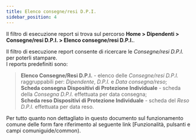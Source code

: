 ```yaml
---
title: Elenco consegne/resi D.P.I.
sidebar_position: 4
---
```


Il filtro di esecuzione report si trova sul percorso **Home > Dipendenti > Consegne/resi D.P.I. > Elenco consegne/resi D.P.I.**.   

Il filtro di esecuzione report consente di ricercare le *Consegne/resi D.P.I.* per poterli stampare.   
I reports predefiniti sono:
> **Elenco Consegne/Resi D.P.I.** - elenco delle *Consegne/resi D.P.I.* raggruppabili per: *Dipendente*, *D.P.I.* e *Data consegna/reso*;   
> **Scheda consegna Dispositivi di Protezione Individuale** - scheda della *Consegna D.P.I.* effettuata per data consegna;   
> **Scheda reso Dispositivi di Protezione Individuale** - scheda del *Reso D.P.I.* effettuata per data reso.   

Per tutto quanto non dettagliato in questo documento sul funzionamento comune delle form fare riferimento al seguente link [Funzionalità, pulsanti e campi comuniguide/common).